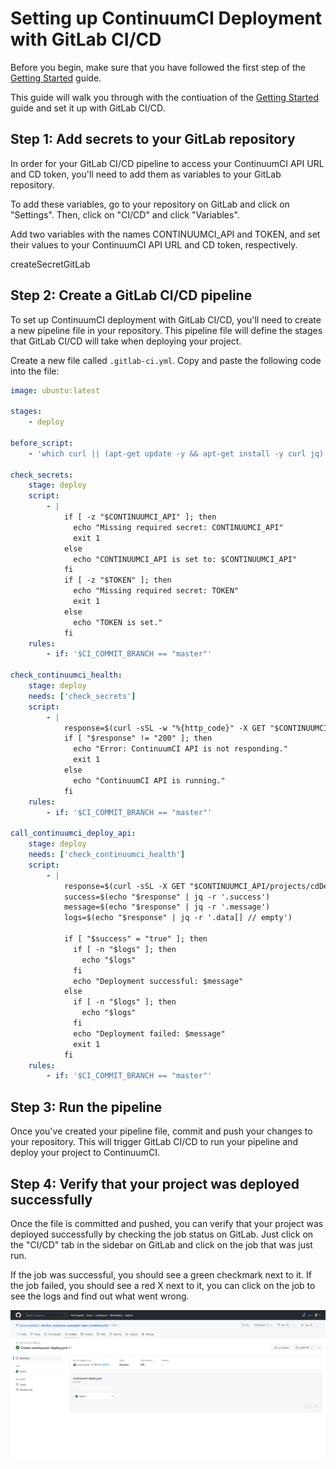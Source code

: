 # Setting up ContinuumCI Deployment with GitLab CI/CD

Before you begin, make sure that you have followed the first step of the [Getting Started](./README.md) guide.

This guide will walk you through with the contiuation of the [Getting Started](./README.md) guide and set it up with GitLab CI/CD.

## Step 1: Add secrets to your GitLab repository

In order for your GitLab CI/CD pipeline to access your ContinuumCI API URL and CD token, you'll need to add them as variables to your GitLab repository.

To add these variables, go to your repository on GitLab and click on "Settings". Then, click on "CI/CD" and click "Variables".

Add two variables with the names CONTINUUMCI_API and TOKEN, and set their values to your ContinuumCI API URL and CD token, respectively.

createSecretGitLab

## Step 2: Create a GitLab CI/CD pipeline

To set up ContinuumCI deployment with GitLab CI/CD, you'll need to create a new pipeline file in your repository. This pipeline file will define the stages that GitLab CI/CD will take when deploying your project.

Create a new file called `.gitlab-ci.yml`. Copy and paste the following code into the file:

```yaml
image: ubuntu:latest

stages:
    - deploy

before_script:
    - 'which curl || (apt-get update -y && apt-get install -y curl jq)'

check_secrets:
    stage: deploy
    script:
        - |
            if [ -z "$CONTINUUMCI_API" ]; then
              echo "Missing required secret: CONTINUUMCI_API"
              exit 1
            else
              echo "CONTINUUMCI_API is set to: $CONTINUUMCI_API"
            fi
            if [ -z "$TOKEN" ]; then
              echo "Missing required secret: TOKEN"
              exit 1
            else
              echo "TOKEN is set."
            fi
    rules:
        - if: '$CI_COMMIT_BRANCH == "master"'

check_continuumci_health:
    stage: deploy
    needs: ['check_secrets']
    script:
        - |
            response=$(curl -sSL -w "%{http_code}" -X GET "$CONTINUUMCI_API/health" -o /dev/null)
            if [ "$response" != "200" ]; then
              echo "Error: ContinuumCI API is not responding."
              exit 1
            else
              echo "ContinuumCI API is running."
            fi
    rules:
        - if: '$CI_COMMIT_BRANCH == "master"'

call_continuumci_deploy_api:
    stage: deploy
    needs: ['check_continuumci_health']
    script:
        - |
            response=$(curl -sSL -X GET "$CONTINUUMCI_API/projects/cdDeploy/$TOKEN")
            success=$(echo "$response" | jq -r '.success')
            message=$(echo "$response" | jq -r '.message')
            logs=$(echo "$response" | jq -r '.data[] // empty')

            if [ "$success" = "true" ]; then
              if [ -n "$logs" ]; then
                echo "$logs"
              fi
              echo "Deployment successful: $message"
            else
              if [ -n "$logs" ]; then
                echo "$logs"
              fi
              echo "Deployment failed: $message"
              exit 1
            fi
    rules:
        - if: '$CI_COMMIT_BRANCH == "master"'
```

## Step 3: Run the pipeline

Once you've created your pipeline file, commit and push your changes to your repository. This will trigger GitLab CI/CD to run your pipeline and deploy your project to ContinuumCI.

## Step 4: Verify that your project was deployed successfully

Once the file is committed and pushed, you can verify that your project was deployed successfully by checking the job status on GitLab. Just click on the "CI/CD" tab in the sidebar on GitLab and click on the job that was just run.

If the job was successful, you should see a green checkmark next to it. If the job failed, you should see a red X next to it, you can click on the job to see the logs and find out what went wrong.

![jobStatus](images/github/jobStatus.png)
